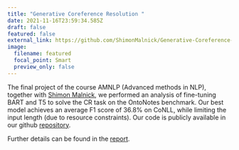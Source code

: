 ```yaml
---
title: "Generative Coreference Resolution "
date: 2021-11-16T23:59:34.585Z
draft: false
featured: false
external_link: https://github.com/ShimonMalnick/Generative-Coreference-Resolution
image:
  filename: featured
  focal_point: Smart
  preview_only: false
---
```

The final project of the course AMNLP (Advanced methods in NLP), together with [Shimon Malnick](https://www.linkedin.com/in/shimon-malnick-1b8404125/), we performed an analysis of fine-tuning BART and T5 to solve the CR task on the OntoNotes benchmark. Our best model achieves an average F1 score of 36.8% on CoNLL, while limiting the input length  (due to resource constraints). Our code is publicly available in our github [repository](https://github.com/ShimonMalnick/Generative-Coreference-Resolution).

Further details can be found in the [report](https://drive.google.com/file/d/1UZ4IZqfQ-GxO6Hk_L5fLMc2BouO2079s/view).